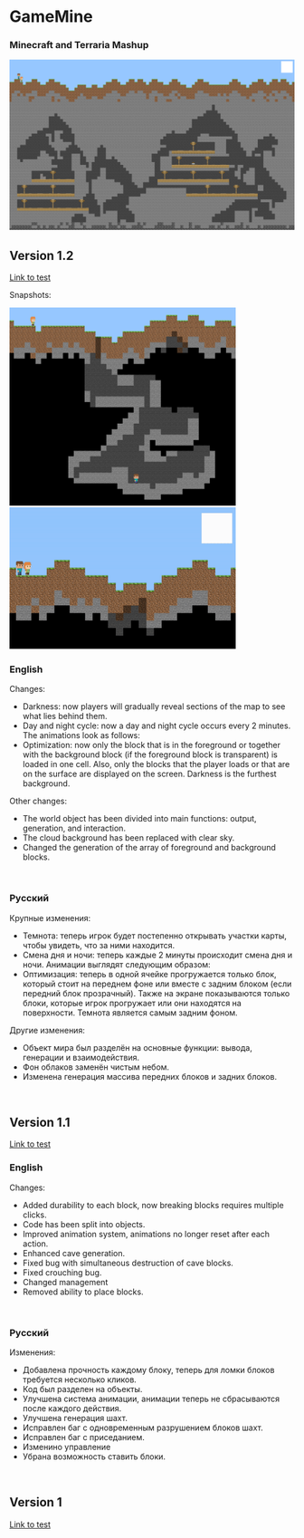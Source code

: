 <h1>GameMine</h1>
<h3>Minecraft and Terraria Mashup</h3>
<img src = "preview.jpg"></img>

<!-- Version 1.2 -->
<br>
<h2>Version 1.2</h2>

<p><a href="https://picsile.github.io/GameMine/Version_1.2/index.html">Link to test</a></p>

<p>Snapshots:</p>
<img src="Version_1.2/snapshots/Dark.png" width="400" height="350"></img>
<img src="Version_1.2/snapshots/change of day.gif" width="400" height="250"></img>

<h3>English</h3>
<p>Changes:</p>
<ul>
    <li>Darkness: now players will gradually reveal sections of the map to see what lies behind them.</li>
    <li>Day and night cycle: now a day and night cycle occurs every 2 minutes. The animations look as follows:</li>
    <li>Optimization: now only the block that is in the foreground or together with the background block (if the foreground block is transparent) is loaded in one cell. Also, only the blocks that the player loads or that are on the surface are displayed on the screen. Darkness is the furthest background.</li>
</ul>
<p>Other changes:</p>
<ul>
    <li>The world object has been divided into main functions: output, generation, and interaction.</li>
    <li>The cloud background has been replaced with clear sky.</li>
    <li>Changed the generation of the array of foreground and background blocks.</li>
</ul>

<br>
<h3>Русский</h3>
<p>Крупные изменения:</p>
<ul>
    <li>Темнота: теперь игрок будет постепенно открывать участки карты, чтобы увидеть, что за ними находится.</li>
    <li>Смена дня и ночи: теперь каждые 2 минуты происходит смена дня и ночи. Анимации выглядят следующим образом:</li>
    <li>Оптимизация: теперь в одной ячейке прогружается только блок, который стоит на переднем фоне или вместе с задним блоком (если передний блок прозрачный). Также на экране показываются только блоки, которые игрок прогружает или они находятся на поверхности. Темнота является самым задним фоном.</li>
</ul>
<p>Другие изменения:</p>
<ul>
    <li>Объект мира был разделён на основные функции: вывода, генерации и взаимодействия.</li>
    <li>Фон облаков заменён чистым небом.</li>
    <li>Изменена генерация массива передних блоков и задних блоков.</li>
</ul>

<!-- Version 1.1 -->
<br>
<h2>Version 1.1</h2>

<p><a href="https://picsile.github.io/GameMine/Version_1.1/index.html">Link to test</a></p>

<h3>English</h3>
<p>Changes:</p>
<ul>
    <li>Added durability to each block, now breaking blocks requires multiple clicks.</li>
    <li>Code has been split into objects.</li>
    <li>Improved animation system, animations no longer reset after each action.</li>
    <li>Enhanced cave generation.</li>
    <li>Fixed bug with simultaneous destruction of cave blocks.</li>
    <li>Fixed crouching bug.</li>
    <li>Changed management</li>
    <li>Removed ability to place blocks.</li>
</ul>

<br>
<h3>Русский</h3>
<p>Изменения:</p>
<ul>
    <li>Добавлена прочность каждому блоку, теперь для ломки блоков требуется несколько кликов.</li>
    <li>Код был разделен на объекты.</li>
    <li>Улучшена система анимации, анимации теперь не сбрасываются после каждого действия.</li>
    <li>Улучшена генерация шахт.</li>
    <li>Исправлен баг с одновременным разрушением блоков шахт.</li>
    <li>Исправлен баг с приседанием.</li>
    <li>Изменино управление</li>
    <li>Убрана возможность ставить блоки.</li>
</ul>

<!-- Version 1 -->
<br>
<h2>Version 1</h2>

<p><a href="https://picsile.github.io/GameMine/Version_1/index.html">Link to test</a></p>
